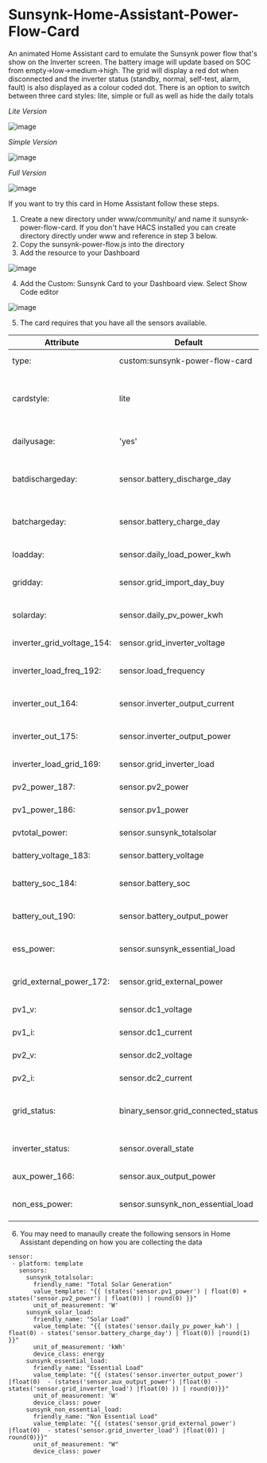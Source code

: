 # Sunsynk-Home-Assistant-Power-Flow-Card
An animated Home Assistant card to emulate the Sunsynk power flow that's show on the Inverter screen. The battery image will update based on SOC from empty->low->medium->high. The grid will display a red dot when disconnected and the inverter status (standby, normal, self-test, alarm, fault) is also displayed as a colour coded dot. There is an option to switch between three card styles: lite, simple or full as well as hide the daily totals

*Lite Version*

![image](https://user-images.githubusercontent.com/7227275/234655173-6a0cbae8-9198-4580-9676-1f836970f996.png)

*Simple Version*

![image](https://user-images.githubusercontent.com/7227275/234655405-85c4909c-ae73-488f-a106-45c6068fd790.png)

*Full Version*

![image](https://user-images.githubusercontent.com/7227275/234655663-117bffbd-6a4b-499b-83ed-df72a259a3c2.png)

If you want to try this card in Home Assistant follow these steps.

1. Create a new directory under www/community/ and name it sunsynk-power-flow-card. If you don't have HACS installed you can create directory directly under www and reference in step 3 below.
2. Copy the sunsynk-power-flow.js into the directory
3. Add the resource to your Dashboard 

![image](https://user-images.githubusercontent.com/7227275/234657217-05c7e10a-cc82-4277-a2c2-50bb2de0c599.png)

4. Add the Custom: Sunsynk Card to your Dashboard view. Select Show Code editor

![image](https://user-images.githubusercontent.com/7227275/234656611-b2102a54-f41d-4245-b460-efffa2d06554.png)

5. The card requires that you have all the sensors available. 

| Attribute | Default | Description |
| --- | --- | --- |
|type: | custom:sunsynk-power-flow-card | The custom card
|cardstyle: | lite | Selects the card layout that is used  (lite, simple, full) |
|dailyusage: | 'yes' | Toggles the Daily Totals (yes/no) |
|batdischargeday: | sensor.battery_discharge_day | Daily Battery Usage (kWh) |
|batchargeday: | sensor.battery_charge_day | Daily Battery Charge (kWh) |
|loadday: | sensor.daily_load_power_kwh | Daily Load (kWh) |
|gridday: | sensor.grid_import_day_buy | Daily Grid Import (kWh) |
|solarday: | sensor.daily_pv_power_kwh | Daily Solar Usage (kWh |
|inverter_grid_voltage_154: | sensor.grid_inverter_voltage | Grid Voltage (V) |
|inverter_load_freq_192: | sensor.load_frequency | Load Frequency (Hz) |
|inverter_out_164: | sensor.inverter_output_current | Inverter Output Current (A) |
|inverter_out_175: | sensor.inverter_output_power | Inverter Output Power (W) |
|inverter_load_grid_169: | sensor.grid_inverter_load | Inverter Load (W) |
|pv2_power_187: | sensor.pv2_power | PV String 1 Power (W)  |
|pv1_power_186: | sensor.pv1_power | PV String 2 Power (W)|
|pvtotal_power: | sensor.sunsynk_totalsolar | Total PV Power (W)  |
|battery_voltage_183: | sensor.battery_voltage | Battery Voltage (V) |
|battery_soc_184: | sensor.battery_soc | Battrery State of Charge (%) |
|battery_out_190: | sensor.battery_output_power | Battery Output Power (W) |
|ess_power: | sensor.sunsynk_essential_load | Essential Load Power (W) |
|grid_external_power_172: | sensor.grid_external_power  | Grid External Power (W)|
|pv1_v: | sensor.dc1_voltage | PV String 1 Voltage (V) |
|pv1_i: | sensor.dc1_current | Pv String 1 Current (A)|
|pv2_v: | sensor.dc2_voltage | PV String 2 Voltage (V)|
|pv2_i: | sensor.dc2_current | Pv String 2 Current (A)|
|grid_status: | binary_sensor.grid_connected_status | Grid Connected Status (on/off) |
|inverter_status: | sensor.overall_state | Inverter Status (0,1,2,3,4) |
|aux_power_166: | sensor.aux_output_power | Auxilary Power (W) |
|non_ess_power: | sensor.sunsynk_non_essential_load | Non Essential Power (W) |

6. You may need to manaully create the following sensors in Home Assistant depending on how you are collecting the data
 
 ```
 sensor:
  - platform: template
    sensors:
      sunsynk_totalsolar:
        friendly_name: "Total Solar Generation"
        value_template: "{{ (states('sensor.pv1_power') | float(0) + states('sensor.pv2_power') | float(0)) | round(0) }}"
        unit_of_measurement: 'W'
      sunsynk_solar_load:
        friendly_name: "Solar Load"
        value_template: "{{ (states('sensor.daily_pv_power_kwh') | float(0) - states('sensor.battery_charge_day') | float(0)) |round(1) }}"
        unit_of_measurement: 'kWh'
        device_class: energy
      sunsynk_essential_load:
        friendly_name: "Essential Load"
        value_template: "{{ (states('sensor.inverter_output_power') |float(0)  - (states('sensor.aux_output_power') |float(0) - states('sensor.grid_inverter_load') |float(0) )) | round(0)}}"
        unit_of_measurement: 'W'
        device_class: power
      sunsynk_non_essential_load:
        friendly_name: "Non Essential Load"
        value_template: "{{ (states('sensor.grid_external_power') |float(0)  - states('sensor.grid_inverter_load') |float(0)) | round(0)}}"
        unit_of_measurement: "W"
        device_class: power
 ```
